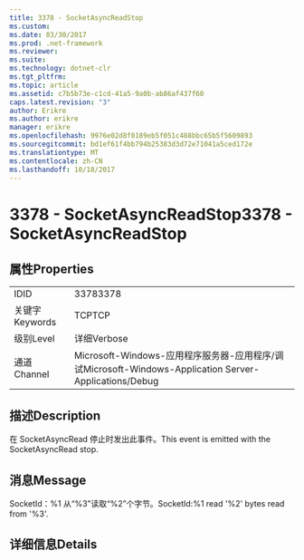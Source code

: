 ```yaml
---
title: 3378 - SocketAsyncReadStop
ms.custom: 
ms.date: 03/30/2017
ms.prod: .net-framework
ms.reviewer: 
ms.suite: 
ms.technology: dotnet-clr
ms.tgt_pltfrm: 
ms.topic: article
ms.assetid: c7b5b73e-c1cd-41a5-9a0b-ab86af437f60
caps.latest.revision: "3"
author: Erikre
ms.author: erikre
manager: erikre
ms.openlocfilehash: 9976e02d8f0189eb5f051c488bbc65b5f5609893
ms.sourcegitcommit: bd1ef61f4bb794b25383d3d72e71041a5ced172e
ms.translationtype: MT
ms.contentlocale: zh-CN
ms.lasthandoff: 10/18/2017
---
```

# <a name="3378---socketasyncreadstop"></a><span data-ttu-id="856d5-102">3378 - SocketAsyncReadStop</span><span class="sxs-lookup"><span data-stu-id="856d5-102">3378 - SocketAsyncReadStop</span></span>
## <a name="properties"></a><span data-ttu-id="856d5-103">属性</span><span class="sxs-lookup"><span data-stu-id="856d5-103">Properties</span></span>  
  
|||  
|-|-|  
|<span data-ttu-id="856d5-104">ID</span><span class="sxs-lookup"><span data-stu-id="856d5-104">ID</span></span>|<span data-ttu-id="856d5-105">3378</span><span class="sxs-lookup"><span data-stu-id="856d5-105">3378</span></span>|  
|<span data-ttu-id="856d5-106">关键字</span><span class="sxs-lookup"><span data-stu-id="856d5-106">Keywords</span></span>|<span data-ttu-id="856d5-107">TCP</span><span class="sxs-lookup"><span data-stu-id="856d5-107">TCP</span></span>|  
|<span data-ttu-id="856d5-108">级别</span><span class="sxs-lookup"><span data-stu-id="856d5-108">Level</span></span>|<span data-ttu-id="856d5-109">详细</span><span class="sxs-lookup"><span data-stu-id="856d5-109">Verbose</span></span>|  
|<span data-ttu-id="856d5-110">通道</span><span class="sxs-lookup"><span data-stu-id="856d5-110">Channel</span></span>|<span data-ttu-id="856d5-111">Microsoft-Windows-应用程序服务器-应用程序/调试</span><span class="sxs-lookup"><span data-stu-id="856d5-111">Microsoft-Windows-Application Server-Applications/Debug</span></span>|  
  
## <a name="description"></a><span data-ttu-id="856d5-112">描述</span><span class="sxs-lookup"><span data-stu-id="856d5-112">Description</span></span>  
 <span data-ttu-id="856d5-113">在 SocketAsyncRead 停止时发出此事件。</span><span class="sxs-lookup"><span data-stu-id="856d5-113">This event is emitted with the SocketAsyncRead stop.</span></span>  
  
## <a name="message"></a><span data-ttu-id="856d5-114">消息</span><span class="sxs-lookup"><span data-stu-id="856d5-114">Message</span></span>  
 <span data-ttu-id="856d5-115">SocketId：%1 从“%3”读取“%2”个字节。</span><span class="sxs-lookup"><span data-stu-id="856d5-115">SocketId:%1 read '%2' bytes read from '%3'.</span></span>  
  
## <a name="details"></a><span data-ttu-id="856d5-116">详细信息</span><span class="sxs-lookup"><span data-stu-id="856d5-116">Details</span></span>
